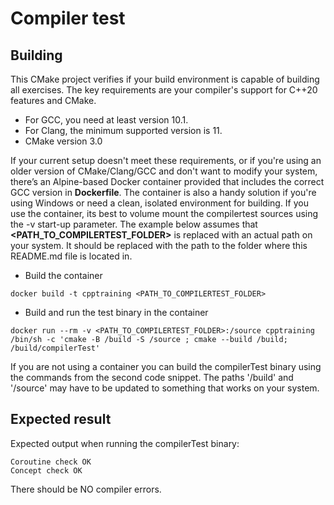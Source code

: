 # Compiler test
## Building
This CMake project verifies if your build environment is capable of building all exercises. The key requirements are your compiler's support for C++20 features and CMake.

- For GCC, you need at least version 10.1.
- For Clang, the minimum supported version is 11.
- CMake version 3.0

If your current setup doesn't meet these requirements, or if you're using an older version of CMake/Clang/GCC and don't want to modify your system, there’s an Alpine-based Docker container provided
that includes the correct GCC version in **Dockerfile**. The container is also a handy solution if you're using Windows or need a clean, isolated environment for building.
If you use the container, its best to volume mount the compilertest sources using the -v start-up parameter.
The example below assumes that **<PATH_TO_COMPILERTEST_FOLDER>** is replaced with an actual path on your system. It should be replaced with the path to the folder where this README.md file is located in.
- Build the container
```
docker build -t cpptraining <PATH_TO_COMPILERTEST_FOLDER>
```
- Build and run the test binary in the container
```
docker run --rm -v <PATH_TO_COMPILERTEST_FOLDER>:/source cpptraining /bin/sh -c 'cmake -B /build -S /source ; cmake --build /build; /build/compilerTest'
```
If you are not using a container you can build the compilerTest binary using the commands from the second code snippet. The paths '/build' and '/source' may have to be updated to something
that works on your system.
## Expected result
Expected output when running the compilerTest binary:
```
Coroutine check OK
Concept check OK
```
There should be NO compiler errors.

